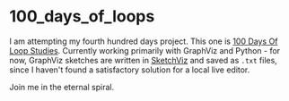 # 100_days_of_loops
I am attempting my fourth hundred days project. This one is [100 Days Of Loop Studies](https://blog.hellagrapes.club/loop-study-000-what-are-loop-studies/). Currently working primarily with GraphViz and Python - for now, GraphViz sketches are written in [SketchViz](https://sketchviz.com) and saved as  `.txt` files, since I haven't found a satisfactory solution for a local live editor.

Join me in the eternal spiral.
